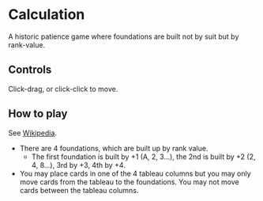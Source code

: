 Calculation
==

A historic patience game where foundations are built not by suit but by
rank-value.

Controls
--

Click-drag, or click-click to move.

How to play
--

See [Wikipedia](https://en.wikipedia.org/wiki/Calculation_(card_game)).

- There are 4 foundations, which are built up by rank value.
  - The first foundation is built by +1 (A, 2, 3...), the 2nd is built by +2
    (2, 4, 8...), 3rd by +3, 4th by +4.
- You may place cards in one of the 4 tableau columns but you may only move
  cards from the tableau to the foundations. You may not move cards between the
  tableau columns.
